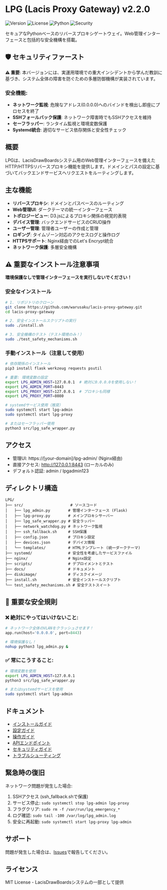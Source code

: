# LPG (Lacis Proxy Gateway) v2.2.0

![Version](https://img.shields.io/badge/version-2.2.0-blue)
![License](https://img.shields.io/badge/license-MIT-green)
![Python](https://img.shields.io/badge/python-3.10%2B-blue)
![Security](https://img.shields.io/badge/security-critical-red)

セキュアなPythonベースのリバースプロキシゲートウェイ。Web管理インターフェースと包括的な安全機構を搭載。

## 🛡️ セキュリティファースト

**⚠️ 重要**: 本バージョンには、実運用環境での重大インシデントから学んだ教訓に基づき、システム全体の障害を防ぐための多層防御機構が実装されています。

### 安全機能:
- **ネットワーク監視**: 危険なアドレス(0.0.0.0)へのバインドを検出し即座にプロセスを終了
- **SSHフォールバック保護**: ネットワーク障害時でもSSHアクセスを維持
- **セーフラッパー**: ランタイム監視と環境変数保護
- **Systemd統合**: 適切なサービス依存関係と安全性チェック

## 概要

LPGは、LacisDrawBoardsシステム用のWeb管理インターフェースを備えたHTTP/HTTPSリバースプロキシ機能を提供します。ドメインとパスの設定に基づいてバックエンドサービスへリクエストをルーティングします。

## 主な機能

- **リバースプロキシ**: ドメインとパスベースのルーティング
- **Web管理UI**: ダークテーマの統一インターフェース
- **トポロジービュー**: D3.jsによるプロキシ関係の視覚的表現
- **デバイス管理**: バックエンドサービスのCRUD操作
- **ユーザー管理**: 管理者ユーザーの作成と管理
- **ロギング**: タイムゾーン対応のアクセスログと操作ログ
- **HTTPSサポート**: Nginx経由でのLet's Encrypt統合
- **ネットワーク保護**: 多層安全機構

## ⚠️ 重要なインストール注意事項

**環境保護なしで管理インターフェースを実行しないでください！**

### 安全なインストール

```bash
# 1. リポジトリのクローン
git clone https://github.com/warusaku/lacis-proxy-gateway.git
cd lacis-proxy-gateway

# 2. 安全インストールスクリプトの実行
sudo ./install.sh

# 3. 安全機構のテスト（テスト環境のみ！）
sudo ./test_safety_mechanisms.sh
```

### 手動インストール（注意して使用）

```bash
# 依存関係のインストール
pip3 install flask werkzeug requests psutil

# 重要: 環境変数の設定
export LPG_ADMIN_HOST=127.0.0.1  # 絶対に0.0.0.0を使用しない！
export LPG_ADMIN_PORT=8443
export LPG_PROXY_HOST=127.0.0.1  # プロキシも同様
export LPG_PROXY_PORT=8080

# systemdサービス使用（推奨）
sudo systemctl start lpg-admin
sudo systemctl start lpg-proxy

# またはセーフラッパー使用
python3 src/lpg_safe_wrapper.py
```

## アクセス

- 管理UI: https://[your-domain]/lpg-admin/ (Nginx経由)
- 直接アクセス: http://127.0.0.1:8443 (ローカルのみ)
- デフォルト認証: admin / lpgadmin123

## ディレクトリ構造

```
LPG/
├── src/                     # ソースコード
│   ├── lpg_admin.py        # 管理インターフェース (Flask)
│   ├── lpg-proxy.py        # メインプロキシサーバー
│   ├── lpg_safe_wrapper.py # 安全ラッパー
│   ├── network_watchdog.py # ネットワーク監視
│   ├── ssh_fallback.sh     # SSH保護
│   ├── config.json         # プロキシ設定
│   ├── devices.json        # デバイス情報
│   └── templates/          # HTMLテンプレート (統一ダークテーマ)
├── systemd/                # 安全性を考慮したサービスファイル
├── nginx/                  # Nginx設定
├── scripts/                # デプロイメントとテスト
├── docs/                   # ドキュメント
├── diskimage/              # ディスクイメージ
├── install.sh              # 安全インストールスクリプト
└── test_safety_mechanisms.sh # 安全テストスイート
```

## 🚨 重要な安全規則

### ❌ 絶対にやってはいけないこと:
```python
# ネットワーク全体のVLANをクラッシュさせます！
app.run(host='0.0.0.0', port=8443)
```

```bash
# 環境保護なし！
nohup python3 lpg_admin.py &
```

### ✅ 常にこうすること:
```bash
# 環境変数を使用
export LPG_ADMIN_HOST=127.0.0.1
python3 src/lpg_safe_wrapper.py

# またはsystemdサービスを使用
sudo systemctl start lpg-admin
```

## ドキュメント

- [インストールガイド](docs/installation-guide.md)
- [設定ガイド](docs/configuration-guide.md)
- [操作ガイド](docs/operation-guide.md)
- [APIエンドポイント](docs/api-endpoints.md)
- [セキュリティガイド](docs/security-guide.md)
- [トラブルシューティング](docs/troubleshooting.md)

## 緊急時の復旧

ネットワーク問題が発生した場合:

1. SSHアクセス (ssh_fallback.shで保護)
2. サービス停止: `sudo systemctl stop lpg-admin lpg-proxy`
3. フラグクリア: `sudo rm -f /var/run/lpg_emergency_*`
4. ログ確認: `sudo tail -100 /var/log/lpg_admin.log`
5. 安全に再起動: `sudo systemctl start lpg-proxy lpg-admin`

## サポート

問題が発生した場合は、[Issues](https://github.com/warusaku/lacis-proxy-gateway/issues)で報告してください。

## ライセンス

MIT License - LacisDrawBoardsシステムの一部として提供
